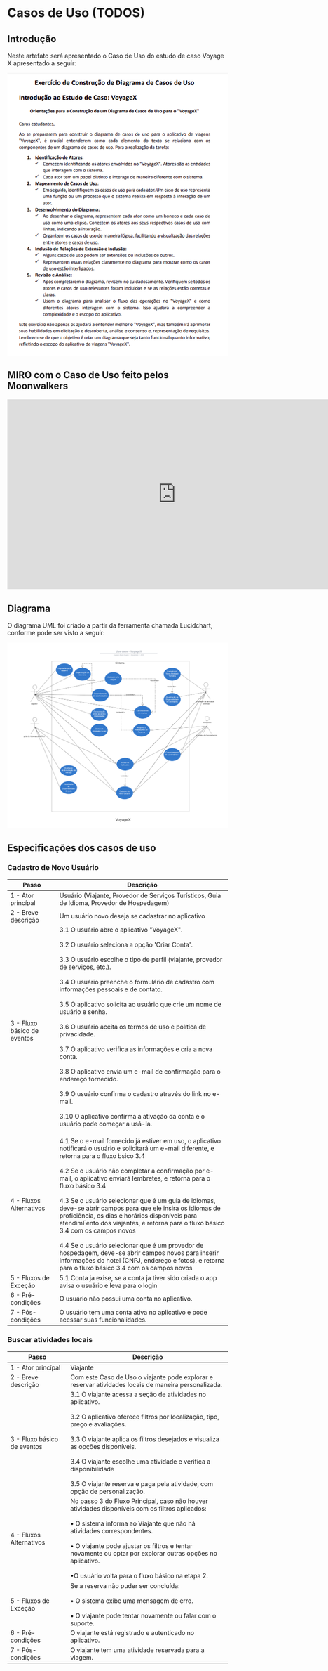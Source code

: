 # Casos de Uso (TODOS)

## Introdução

Neste artefato será apresentado o Caso de Uso do estudo de caso Voyage X apresentado a seguir: 

![](../assets/images/voyagex.png)


## **MIRO com o Caso de Uso feito pelos Moonwalkers**

<iframe width="768" height="432" src="https://miro.com/app/board/uXjVNHcKX9Y=/" frameborder="0" scrolling="no" allow="fullscreen; clipboard-read; clipboard-write" allowfullscreen></iframe>

## Diagrama 

O diagrama UML foi criado a partir da ferramenta chamada Lucidchart, conforme pode ser visto a seguir: 

![](../assets/images/use-case.png)

## Especificações dos casos de uso 

### Cadastro de Novo Usuário

|Passo|Descrição|
|---|---|
|1 - Ator princípal| Usuário (Viajante, Provedor de Serviços Turísticos, Guia de Idioma, Provedor de Hospedagem)|
|2 - Breve descrição|Um usuário novo deseja se cadastrar no aplicativo|
|3 - Fluxo básico de eventos|3.1 O usuário abre o aplicativo "VoyageX".<br><br>3.2 O usuário seleciona a opção 'Criar Conta'.<br><br>3.3 O usuário escolhe o tipo de perfil (viajante, provedor de serviços, etc.).<br><br>3.4 O usuário preenche o formulário de cadastro com informações pessoais e de contato.<br><br>3.5 O aplicativo solicita ao usuário que crie um nome de usuário e senha.<br><br>3.6 O usuário aceita os termos de uso e política de privacidade.<br><br>3.7 O aplicativo verifica as informações e cria a nova conta.<br><br>3.8 O aplicativo envia um e-mail de confirmação para o endereço fornecido.<br><br>3.9 O usuário confirma o cadastro através do link no e-mail.<br><br>3.10 O aplicativo confirma a ativação da conta e o usuário pode começar a usá-la.<br><br>|
|4 - Fluxos Alternativos|4.1 Se o e-mail fornecido já estiver em uso, o aplicativo notificará o usuário e solicitará um e-mail diferente, e retorna para o fluxo bsico 3.4<br><br>4.2 Se o usuário não completar a confirmação por e-mail, o aplicativo enviará lembretes, e retorna para o fluxo básico 3.4<br><br>4.3 Se o usuário selecionar que é um guia de idiomas, deve-se abrir campos para que ele insira os idiomas de proficiência, os dias e horários disponíveis para atendimFento dos viajantes, e retorna para o fluxo básico 3.4 com os campos novos<br><br>4.4 Se o usuário selecionar que é um provedor de hospedagem, deve-se abrir campos novos para inserir informações do hotel (CNPJ, endereço e fotos), e retorna para o fluxo básico 3.4 com os campos novos|
|5 - Fluxos de Exceção|5.1 Conta ja exise, se a conta ja tiver sido criada o app avisa o usuário e leva para o login|
|6 - Pré-condições|O usuário não possui uma conta no aplicativo.|
|7 - Pós-condições|O usuário tem uma conta ativa no aplicativo e pode acessar suas funcionalidades.|

### Buscar atividades locais

|Passo|Descrição|
|---|---|
|1 - Ator princípal| Viajante|
|2 - Breve descrição|Com este Caso de Uso o viajante pode explorar e reservar atividades locais de maneira personalizada.|
|3 - Fluxo básico de eventos|3.1 O viajante acessa a seção de atividades no aplicativo.<br><br>3.2 O aplicativo oferece filtros por localização, tipo, preço e avaliações.<br><br>3.3 O viajante aplica os filtros desejados e visualiza as opções disponíveis.<br><br>3.4 O viajante escolhe uma atividade e verifica a disponibilidade<br><br>3.5 O viajante reserva e paga pela atividade, com opção de personalização.|
|4 - Fluxos Alternativos|No passo 3 do Fluxo Principal, caso não houver atividades disponíveis com os filtros aplicados:<br><br> • O sistema informa ao Viajante que não há atividades correspondentes.<br><br>• O viajante pode ajustar os filtros e tentar novamente ou optar por explorar outras opções no aplicativo.<br><br>•O usuário volta para o fluxo básico na etapa 2.|
|5 - Fluxos de Exceção|Se a reserva não puder ser concluída:<br><br>• O sistema exibe uma mensagem de erro.<br><br>• O viajante pode tentar novamente ou falar com o suporte.|
|6 - Pré-condições|O viajante está registrado e autenticado no aplicativo.|
|7 - Pós-condições| O viajante tem uma atividade reservada para a viagem.|